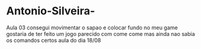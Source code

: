 # Antonio-Silveira-
Aula 03 
consegui movimentar o sapao e colocar fundo no meu game 
gostaria de ter feito um jogo parecido com come come mas ainda nao sabia os comandos certos 
aula do dia 18/08
